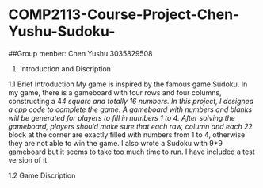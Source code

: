 # COMP2113-Course-Project-Chen-Yushu-Sudoku-

##Group menber: Chen Yushu 3035829508

1. Introduction and Discription

  1.1 Brief Introduction
  My game is inspired by the famous game Sudoku. In my game, there is a gameboard with four rows and four columns, constructing a 4*4 square and totally 16 numbers. In this project, I designed   a cpp code to complete the game. A gameboard with numbers and blanks will be generated for players to fill in numbers 1 to 4.  After solving the gameboard, players should make sure that each   raw, column and each 2*2 block at the corner are exactly filled with numbers from 1 to 4, otherwise they are not able to win the game. I also wrote a Sudoku with 9*9 gameboard but it seems     to take too much time to run. I have included a test version of it.

  1.2 Game Discription
  
